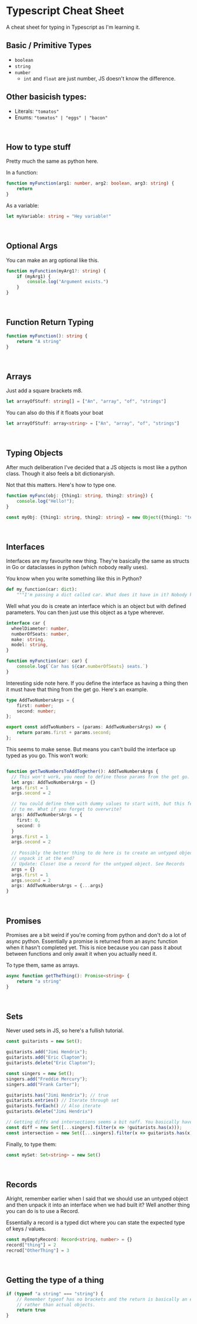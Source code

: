 # Typescript Cheat Sheet

A cheat sheet for typing in Typescript as I'm learning it.

## Basic / Primitive Types
- `boolean` 
- `string` 
- `number`
  - `int` and `float` are just number, JS doesn't know the difference.

## Other basicish types:
- Literals: `"tomatos"`
- Enums: `"tomatos" | "eggs" | "bacon"`


<br>

## How to type stuff
Pretty much the same as python here.

In a function:
```typescript
function myFunction(arg1: number, arg2: boolean, arg3: string) {
    return
}
```

As a variable:
```typescript
let myVariable: string = "Hey variable!"
```

<br>

## Optional Args
You can make an arg optional like this.

```typescript
function myFunction(myArg1?: string) {
    if (myArg1) {
        console.log("Argument exists.")
    }
}
```

<br>

## Function Return Typing
```typescript
function myFunction(): string {
    return "A string"
}
```

<br>


## Arrays
Just add a square brackets m8.
```typescript
let arrayOfStuff: string[] = ["An", "array", "of", "strings"]
```

You can also do this if it floats your boat
```typescript
let arrayOfStuff: array<string> = ["An", "array", "of", "strings"]
```

<br>


## Typing Objects
After much deliberation I've decided that a JS objects is most like 
a python class. Though it also feels a bit dictionaryish.

Not that this matters. Here's how to type one.
```typescript
function myFunc(obj: {thing1: string, thing2: string}) {
    console.log("Hello!");
}

const myObj: {thing1: string, thing2: string} = new Object({thing1: "test", thing2: "test"})
```

<br>

## Interfaces
Interfaces are my favourite new thing. They're basically the same as structs in Go or 
dataclasses in python (which nobody really uses). 

You know when you write something like this in Python?
```python
def my_function(car: dict):
    """I'm passing a dict called car. What does it have in it? Nobody knows."""
```

Well what you do is create an interface which is an object but with defined parameters. You can
then just use this object as a type wherever.

```typescript
interface car {
  wheelDiameter: number,
  numberOfSeats: number,
  make: string,
  model: string,
}

function myFunction(car: car) {
    console.log(`Car has ${car.numberOfSeats} seats.`)
}
```

Interesting side note here. If you define the interface as having a thing then it must have that thing
from the get go. Here's an example.
```typescript
type AddTwoNumbersArgs = {
    first: number;
    second: number;
};

export const addTwoNumbers = (params: AddTwoNumbersArgs) => {
    return params.first + params.second;
};
```

This seems to make sense. But means you can't build the interface up typed as you go. 
This won't work:

```typescript

function getTwoNumbersToAddTogether(): AddTwoNumbersArgs {
  // This won't work, you need to define those params from the get go.
  let args: AddTwoNumbersArgs = {}
  args.first = 1
  args.second = 2

  // You could define them with dummy values to start with, but this feels unsafe
  // to me. What if you forget to overwrite?
  args: AddTwoNumbersArgs = {
    first: 0,
    second: 0
  }
  args.first = 1
  args.second = 2
  
  // Possibly the better thing to do here is to create an untyped object then 
  // unpack it at the end?
  // Update: Close! Use a record for the untyped object. See Records
  args = {}
  args.first = 1
  args.second = 2
  args: AddTwoNumbersArgs = {...args}
}
```

<br>

## Promises
Promises are a bit weird if you're coming from python and don't do a lot of async python. 
Essentially a promise is returned from an async function when it hasn't completed yet. This is 
nice because you can pass it about between functions and only await it when you actually need it.

To type them, same as arrays.

```typescript
async function getTheThing(): Promise<string> {
    return "a string"
}
```

<br>

## Sets
Never used sets in JS, so here's a fullish tutorial.
```typescript
const guitarists = new Set();

guitarists.add("Jimi Hendrix");
guitarists.add("Eric Clapton");
guitarists.delete("Eric Clapton");

const singers = new Set();
singers.add("Freddie Mercury");
singers.add("Frank Carter");

guitarists.has("Jimi Hendrix"); // true
guitarists.entries() // Iterate through set
guitarists.forEach() // Also iterate
guitarists.delete("Jimi Hendrix")

// Getting diffs and intersections seems a bit naff. You basically have to iterate.
const diff = new Set([...singers].filter(x => !guitarists.has(x)));
const intersection = new Set([...singers].filter(x => guitarists.has(x))); // Lack of !
```

Finally, to type them:
```typescript
const mySet: Set<string> = new Set()
```

<br>

## Records
Alright, remember earlier when I said that we should use an untyped object 
and then unpack it into an interface when we had built it? Well another thing you can
do is to use a Record.

Essentially a record is a typed dict where you can state the expected type of keys / values.
```typescript
const myEmptyRecord: Record<string, number> = {}
record["thing"] = 2
recrod["OtherThing"] = 3
```

<br>

## Getting the type of a thing
```typescript
if (typeof "a string" === "string") {
    // Remember typeof has no brackets and the return is basically an enum of strings
    // rather than actual objects.
    return true
}
```






